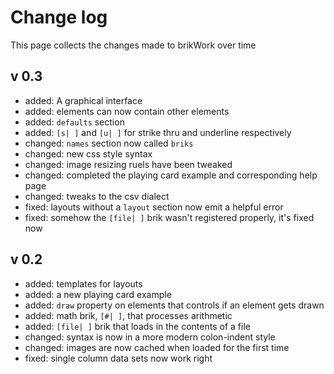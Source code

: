 # Change log
This page collects the changes made to brikWork over time

## v 0.3
 - added: A graphical interface
 - added: elements can now contain other elements
 - added: `defaults` section
 - added: `[s| ]` and `[u| ]` for strike thru and underline respectively
 - changed: `names` section now called `briks`
 - changed: new css style syntax
 - changed: image resizing ruels have been tweaked
 - changed: completed the playing card example and corresponding help page
 - changed: tweaks to the csv dialect
 - fixed: layouts without a `layout` section now emit a helpful error
 - fixed: somehow the `[file| ]` brik wasn't registered properly, it's fixed now

## v 0.2
 - added: templates for layouts
 - added: a new playing card example
 - added: `draw` property on elements that controls if an element gets drawn
 - added: math brik, `[#| ]`, that processes arithmetic
 - added: `[file| ]` brik that loads in the contents of a file
 - changed: syntax is now in a more modern colon-indent style
 - changed: images are now cached when loaded for the first time
 - fixed: single column data sets now work right